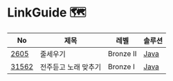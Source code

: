 # LinkGuide 🗺


| No | 제목 | 레벨 | 솔루션 |
|----|------|------|--------|
| [2605](https://www.acmicpc.net/problem/2605) | 줄세우기 | Bronze II | [Java](https://github.com/hyeji111544/Algorithm/tree/main/DataStructures/problems/2605) |
| [31562](https://www.acmicpc.net/problem/31562) | 전주듣고 노래 맞추기 | Bronze I | [Java](https://github.com/hyeji111544/Algorithm/tree/main/DataStructures/problems/31562) |


